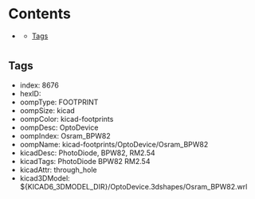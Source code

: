 



Contents
========

* [](#)
	* [Tags](#tags)

# 

## Tags

- index: 8676
- hexID: 
- oompType: FOOTPRINT
- oompSize: kicad
- oompColor: kicad-footprints
- oompDesc: OptoDevice
- oompIndex: Osram_BPW82
- oompName: kicad-footprints/OptoDevice/Osram_BPW82
- kicadDesc: PhotoDiode, BPW82, RM2.54
- kicadTags: PhotoDiode BPW82 RM2.54
- kicadAttr: through_hole
- kicad3DModel: ${KICAD6_3DMODEL_DIR}/OptoDevice.3dshapes/Osram_BPW82.wrl
